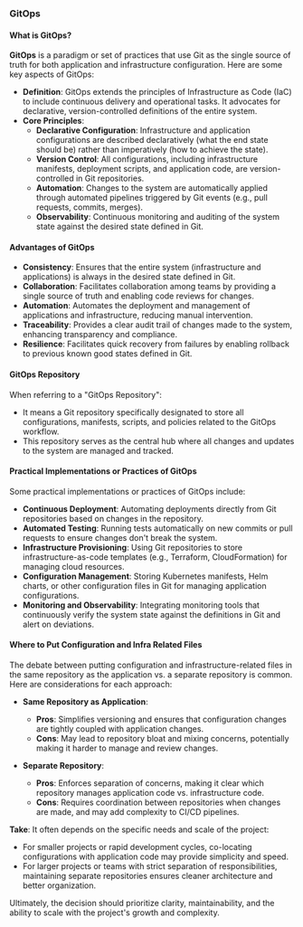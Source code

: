 ### GitOps

#### What is GitOps?

**GitOps** is a paradigm or set of practices that use Git as the single source of truth for both application and infrastructure configuration. Here are some key aspects of GitOps:

- **Definition**: GitOps extends the principles of Infrastructure as Code (IaC) to include continuous delivery and operational tasks. It advocates for declarative, version-controlled definitions of the entire system.
- **Core Principles**:
  - **Declarative Configuration**: Infrastructure and application configurations are described declaratively (what the end state should be) rather than imperatively (how to achieve the state).
  - **Version Control**: All configurations, including infrastructure manifests, deployment scripts, and application code, are version-controlled in Git repositories.
  - **Automation**: Changes to the system are automatically applied through automated pipelines triggered by Git events (e.g., pull requests, commits, merges).
  - **Observability**: Continuous monitoring and auditing of the system state against the desired state defined in Git.
  
#### Advantages of GitOps

- **Consistency**: Ensures that the entire system (infrastructure and applications) is always in the desired state defined in Git.
- **Collaboration**: Facilitates collaboration among teams by providing a single source of truth and enabling code reviews for changes.
- **Automation**: Automates the deployment and management of applications and infrastructure, reducing manual intervention.
- **Traceability**: Provides a clear audit trail of changes made to the system, enhancing transparency and compliance.
- **Resilience**: Facilitates quick recovery from failures by enabling rollback to previous known good states defined in Git.

#### GitOps Repository

When referring to a "GitOps Repository":

- It means a Git repository specifically designated to store all configurations, manifests, scripts, and policies related to the GitOps workflow.
- This repository serves as the central hub where all changes and updates to the system are managed and tracked.

#### Practical Implementations or Practices of GitOps

Some practical implementations or practices of GitOps include:

- **Continuous Deployment**: Automating deployments directly from Git repositories based on changes in the repository.
- **Automated Testing**: Running tests automatically on new commits or pull requests to ensure changes don't break the system.
- **Infrastructure Provisioning**: Using Git repositories to store infrastructure-as-code templates (e.g., Terraform, CloudFormation) for managing cloud resources.
- **Configuration Management**: Storing Kubernetes manifests, Helm charts, or other configuration files in Git for managing application configurations.
- **Monitoring and Observability**: Integrating monitoring tools that continuously verify the system state against the definitions in Git and alert on deviations.

#### Where to Put Configuration and Infra Related Files

The debate between putting configuration and infrastructure-related files in the same repository as the application vs. a separate repository is common. Here are considerations for each approach:

- **Same Repository as Application**:
  - **Pros**: Simplifies versioning and ensures that configuration changes are tightly coupled with application changes.
  - **Cons**: May lead to repository bloat and mixing concerns, potentially making it harder to manage and review changes.

- **Separate Repository**:
  - **Pros**: Enforces separation of concerns, making it clear which repository manages application code vs. infrastructure code.
  - **Cons**: Requires coordination between repositories when changes are made, and may add complexity to CI/CD pipelines.

**Take**: It often depends on the specific needs and scale of the project:
- For smaller projects or rapid development cycles, co-locating configurations with application code may provide simplicity and speed.
- For larger projects or teams with strict separation of responsibilities, maintaining separate repositories ensures cleaner architecture and better organization.

Ultimately, the decision should prioritize clarity, maintainability, and the ability to scale with the project's growth and complexity.
